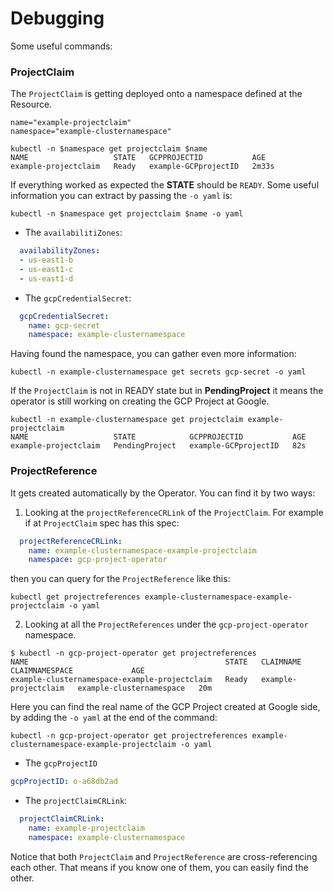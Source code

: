 # Debugging

Some useful commands:

### ProjectClaim

The `ProjectClaim` is getting deployed onto a namespace defined at the Resource.

```kube
name="example-projectclaim"
namespace="example-clusternamespace"

kubectl -n $namespace get projectclaim $name
NAME                   STATE   GCPPROJECTID           AGE
example-projectclaim   Ready   example-GCPprojectID   2m33s
```

If everything worked as expected the **STATE** should be `READY`.
Some useful information you can extract by passing the `-o yaml` is:

```
kubectl -n $namespace get projectclaim $name -o yaml
```

* The `availabilitiZones`:

```yaml
  availabilityZones:
  - us-east1-b
  - us-east1-c
  - us-east1-d
```

* The `gcpCredentialSecret`:

```yaml
  gcpCredentialSecret:
    name: gcp-secret
    namespace: example-clusternamespace
```

Having found the namespace, you can gather even more information:

```
kubectl -n example-clusternamespace get secrets gcp-secret -o yaml
```

If the `ProjectClaim` is not in READY state but in **PendingProject** it means the operator is still working on creating the GCP Project at Google.

```kube
kubectl -n example-clusternamespace get projectclaim example-projectclaim
NAME                   STATE            GCPPROJECTID           AGE
example-projectclaim   PendingProject   example-GCPprojectID   82s
```

### ProjectReference

It gets created automatically by the Operator. You can find it by two ways:

1. Looking at the `projectReferenceCRLink` of the `ProjectClaim`. For example if at `ProjectClaim` spec has this spec:

```yaml
  projectReferenceCRLink:
    name: example-clusternamespace-example-projectclaim
    namespace: gcp-project-operator
```

then you can query for the `ProjectReference` like this:

```
kubectl get projectreferences example-clusternamespace-example-projectclaim -o yaml
```

2. Looking at all the `ProjectReferences` under the `gcp-project-operator` namespace.

```kube
$ kubectl -n gcp-project-operator get projectreferences
NAME                                            STATE   CLAIMNAME              CLAIMNAMESPACE             AGE
example-clusternamespace-example-projectclaim   Ready   example-projectclaim   example-clusternamespace   20m
```

Here you can find the real name of the GCP Project created at Google side, by adding the `-o yaml` at the end of the command:

```
kubectl -n gcp-project-operator get projectreferences example-clusternamespace-example-projectclaim -o yaml
```

* The `gcpProjectID`

```yaml
gcpProjectID: o-a68db2ad
```

* The `projectClaimCRLink`:

```yaml
  projectClaimCRLink:
    name: example-projectclaim
    namespace: example-clusternamespace
```

Notice that both `ProjectClaim` and `ProjectReference` are cross-referencing each other. That means if you know one of them, you can easily find the other.
